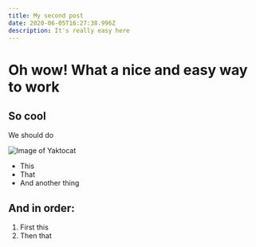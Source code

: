 ```yaml
---
title: My second post
date: 2020-06-05T16:27:38.996Z
description: It's really easy here
---
```

# Oh wow! What a nice and easy way to work

## **So cool**

We should do

![Image of Yaktocat](https://images.unsplash.com/photo-1591364740045-d9727410d8d6?ixlib=rb-1.2.1&ixid=eyJhcHBfaWQiOjEyMDd9&auto=format&fit=crop&w=1950&q=80)

* This
* That
* And another thing

## **And in order:**

1. First this
2. Then that

